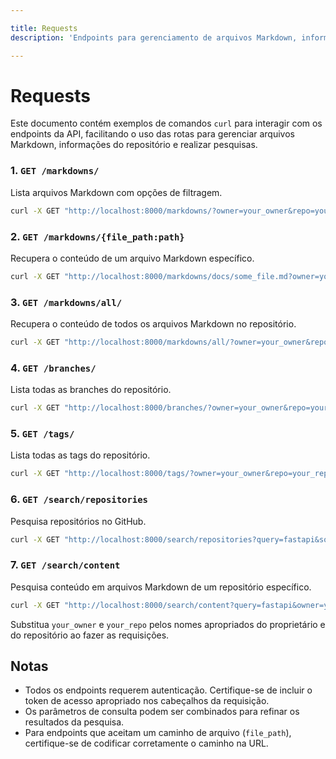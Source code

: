 ```yaml
---

title: Requests  
description: 'Endpoints para gerenciamento de arquivos Markdown, informações de repositório e funcionalidades de pesquisa no GitHub.'

---
```


# Requests

Este documento contém exemplos de comandos `curl` para interagir com os endpoints da API, facilitando o uso das rotas para gerenciar arquivos Markdown, informações do repositório e realizar pesquisas.

### 1. `GET /markdowns/`

Lista arquivos Markdown com opções de filtragem.

```bash
curl -X GET "http://localhost:8000/markdowns/?owner=your_owner&repo=your_repo&ref=main&name_query=README&min_size=100&max_size=5000&min_date=2023-01-01T00:00:00&max_date=2024-01-01T00:00:00&path_query=docs/"
```

### 2. `GET /markdowns/{file_path:path}`

Recupera o conteúdo de um arquivo Markdown específico.

```bash
curl -X GET "http://localhost:8000/markdowns/docs/some_file.md?owner=your_owner&repo=your_repo&ref=main"
```

### 3. `GET /markdowns/all/`

Recupera o conteúdo de todos os arquivos Markdown no repositório.

```bash
curl -X GET "http://localhost:8000/markdowns/all/?owner=your_owner&repo=your_repo&ref=main"
```

### 4. `GET /branches/`

Lista todas as branches do repositório.

```bash
curl -X GET "http://localhost:8000/branches/?owner=your_owner&repo=your_repo"
```

### 5. `GET /tags/`

Lista todas as tags do repositório.

```bash
curl -X GET "http://localhost:8000/tags/?owner=your_owner&repo=your_repo"
```

### 6. `GET /search/repositories`

Pesquisa repositórios no GitHub.

```bash
curl -X GET "http://localhost:8000/search/repositories?query=fastapi&sort=stars&order=desc&per_page=10&page=1"
```

### 7. `GET /search/content`

Pesquisa conteúdo em arquivos Markdown de um repositório específico.

```bash
curl -X GET "http://localhost:8000/search/content?query=fastapi&owner=your_owner&repo=your_repo&ref=main"
```

Substitua `your_owner` e `your_repo` pelos nomes apropriados do proprietário e do repositório ao fazer as requisições.

## Notas

- Todos os endpoints requerem autenticação. Certifique-se de incluir o token de acesso apropriado nos cabeçalhos da requisição.
- Os parâmetros de consulta podem ser combinados para refinar os resultados da pesquisa.
- Para endpoints que aceitam um caminho de arquivo (`file_path`), certifique-se de codificar corretamente o caminho na URL.